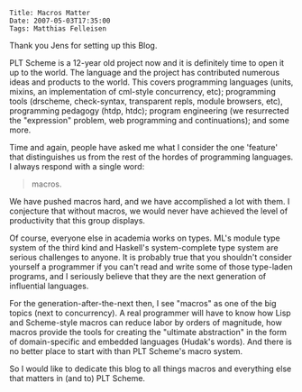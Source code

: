     Title: Macros Matter
    Date: 2007-05-03T17:35:00
    Tags: Matthias Felleisen

Thank you Jens for setting up this Blog.

PLT Scheme is a 12-year old project now and it is definitely time to open it up
to the world. The language and the project has contributed numerous ideas and
products to the world. This covers programming languages (units, mixins, an
implementation of cml-style concurrency, etc); programming tools (drscheme,
check-syntax, transparent repls, module browsers, etc), programming pedagogy
(htdp, htdc); program engineering (we resurrected the "expression" problem, web
programming and continuations); and some more.

Time and again, people have asked me what I consider the one 'feature' that
distinguishes us from the rest of the hordes of programming languages. I always
respond with a single word: 

> macros.

We have pushed macros hard, and we have accomplished a lot with them. I
conjecture that without macros, we would never have achieved the level of
productivity that this group displays.

Of course, everyone else in academia works on types. ML's module type system of
the third kind and Haskell's system-complete type system are serious challenges
to anyone. It is probably true that you shouldn't consider yourself a
programmer if you can't read and write some of those type-laden programs, and I
seriously believe that they are the next generation of influential languages.

For the generation-after-the-next then, I see "macros" as one of the big topics
(next to concurrency). A real programmer will have to know how Lisp and
Scheme-style macros can reduce labor by orders of magnitude, how macros provide
the tools for creating the "ultimate abstraction" in the form of
domain-specific and embedded languages (Hudak's words). And there is no better
place to start with than PLT Scheme's macro system.

So I would like to dedicate this blog to all things macros and everything else
that matters in (and to) PLT Scheme.
